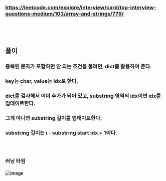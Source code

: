 ### https://leetcode.com/explore/interview/card/top-interview-questions-medium/103/array-and-strings/779/
### <br/><br/>

## 풀이
### 중복된 문자가 포함하면 안 되는 조건을 풀려면, dict를 활용하여 푼다.
### key는 char, value는 idx로 한다.
### dict를 검사해서 이미 추가가 되어 있고, substring 영역의 idx이면 idx를 업데이트한다.
### 그게 아니면 substring 길이를 업데이트한다. 
### substring 길이는 i - substring start idx + 1이다.
### <br/>

### 러닝 타임
#### ![image](https://github.com/user-attachments/assets/0333cee5-4cf0-4e0e-bd10-f625748d21f0)
